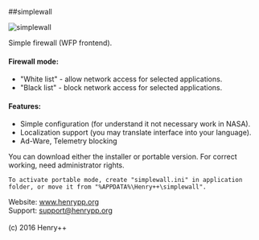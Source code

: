 ##simplewall

![simplewall](http://www.henrypp.org/images/simplewall.jpg)

Simple firewall (WFP frontend).

#### Firewall mode:
- "White list" - allow network access for selected applications.
- "Black list" - block network access for selected applications.

#### Features:
- Simple configuration (for understand it not necessary work in NASA).
- Localization support (you may translate interface into your language).
- Ad-Ware, Telemetry blocking

You can download either the installer or portable version. For correct working, need administrator rights.
```
To activate portable mode, create "simplewall.ini" in application folder, or move it from "%APPDATA%\Henry++\simplewall".
```

Website: www.henrypp.org<br />
Support: support@henrypp.org<br />
<br />
(c) 2016 Henry++
